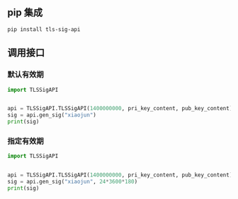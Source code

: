 ## pip 集成
```shell
pip install tls-sig-api
```

## 调用接口

### 默认有效期
```python
import TLSSigAPI


api = TLSSigAPI.TLSSigAPI(1400000000, pri_key_content, pub_key_content)
sig = api.gen_sig("xiaojun")
print(sig)
```

### 指定有效期
```python
import TLSSigAPI


api = TLSSigAPI.TLSSigAPI(1400000000, pri_key_content, pub_key_content)
sig = api.gen_sig("xiaojun", 24*3600*180)
print(sig)
```
